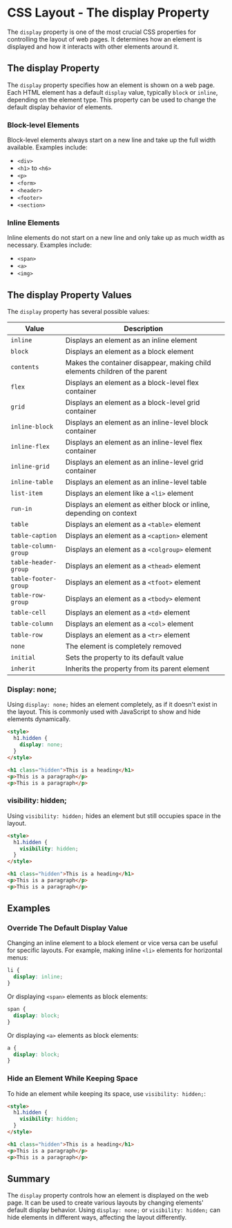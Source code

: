 # CSS Layout - The display Property
The `display` property is one of the most crucial CSS properties for controlling the layout of web pages. It determines how an element is displayed and how it interacts with other elements around it.

## The display Property

The `display` property specifies how an element is shown on a web page. Each HTML element has a default `display` value, typically `block` or `inline`, depending on the element type. This property can be used to change the default display behavior of elements.

### Block-level Elements

Block-level elements always start on a new line and take up the full width available. Examples include:

- `<div>`
- `<h1>` to `<h6>`
- `<p>`
- `<form>`
- `<header>`
- `<footer>`
- `<section>`

### Inline Elements

Inline elements do not start on a new line and only take up as much width as necessary. Examples include:

- `<span>`
- `<a>`
- `<img>`

## The display Property Values

The `display` property has several possible values:

| Value            | Description                                                                 |
|------------------|-----------------------------------------------------------------------------|
| `inline`         | Displays an element as an inline element                                    |
| `block`          | Displays an element as a block element                                      |
| `contents`       | Makes the container disappear, making child elements children of the parent |
| `flex`           | Displays an element as a block-level flex container                         |
| `grid`           | Displays an element as a block-level grid container                         |
| `inline-block`   | Displays an element as an inline-level block container                      |
| `inline-flex`    | Displays an element as an inline-level flex container                       |
| `inline-grid`    | Displays an element as an inline-level grid container                       |
| `inline-table`   | Displays an element as an inline-level table                                |
| `list-item`      | Displays an element like a `<li>` element                                   |
| `run-in`         | Displays an element as either block or inline, depending on context         |
| `table`          | Displays an element as a `<table>` element                                  |
| `table-caption`  | Displays an element as a `<caption>` element                                |
| `table-column-group` | Displays an element as a `<colgroup>` element                          |
| `table-header-group` | Displays an element as a `<thead>` element                             |
| `table-footer-group` | Displays an element as a `<tfoot>` element                             |
| `table-row-group`    | Displays an element as a `<tbody>` element                             |
| `table-cell`     | Displays an element as a `<td>` element                                     |
| `table-column`   | Displays an element as a `<col>` element                                    |
| `table-row`      | Displays an element as a `<tr>` element                                     |
| `none`           | The element is completely removed                                           |
| `initial`        | Sets the property to its default value                                      |
| `inherit`        | Inherits the property from its parent element                               |

### Display: none;

Using `display: none;` hides an element completely, as if it doesn't exist in the layout. This is commonly used with JavaScript to show and hide elements dynamically.

```html
<style>
  h1.hidden {
    display: none;
  }
</style>

<h1 class="hidden">This is a heading</h1>
<p>This is a paragraph</p>
<p>This is a paragraph</p>
```

### visibility: hidden;

Using `visibility: hidden;` hides an element but still occupies space in the layout.

```html
<style>
  h1.hidden {
    visibility: hidden;
  }
</style>

<h1 class="hidden">This is a heading</h1>
<p>This is a paragraph</p>
<p>This is a paragraph</p>
```

## Examples

### Override The Default Display Value

Changing an inline element to a block element or vice versa can be useful for specific layouts. For example, making inline `<li>` elements for horizontal menus:

```css
li {
  display: inline;
}
```

Or displaying `<span>` elements as block elements:

```css
span {
  display: block;
}
```

Or displaying `<a>` elements as block elements:

```css
a {
  display: block;
}
```

### Hide an Element While Keeping Space

To hide an element while keeping its space, use `visibility: hidden;`:

```html
<style>
  h1.hidden {
    visibility: hidden;
  }
</style>

<h1 class="hidden">This is a heading</h1>
<p>This is a paragraph</p>
<p>This is a paragraph</p>
```

## Summary

The `display` property controls how an element is displayed on the web page. It can be used to create various layouts by changing elements' default display behavior. Using `display: none;` or `visibility: hidden;` can hide elements in different ways, affecting the layout differently.
